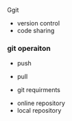 Ggit 

- version control 
- code sharing 
### git operaiton 

* push 
* pull

* git requirments 
- online repository 
- local repository 
